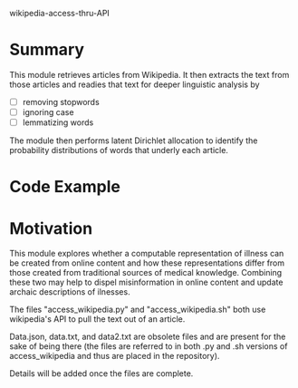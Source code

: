 wikipedia-access-thru-API

Summary
=====

  This module retrieves articles from Wikipedia. It then extracts the text from those articles and readies that text for deeper linguistic analysis by 

   - [ ] removing stopwords
   - [ ] ignoring case 
   - [ ] lemmatizing words
 
 The module then performs latent Dirichlet allocation to identify the probability distributions of words that underly each article.

Code Example
====

Motivation
====

 This module explores whether a computable representation of illness can be created from online content and how these representations differ from those created from traditional sources of medical knowledge. Combining these two may help to dispel misinformation in online content and update archaic descriptions of ilnesses. 


The files "access_wikipedia.py" and "access_wikipedia.sh" both use wikipedia's API to pull the text out of an article.

Data.json, data.txt, and data2.txt are obsolete files and are present for the sake of being there (the files are referred to in both .py and .sh versions of access_wikipedia and thus are placed in the repository).

Details will be added once the files are complete.
